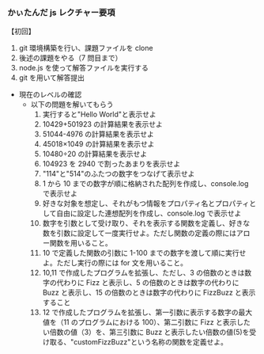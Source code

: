 ### かぃたんだ js レクチャー要項

【初回】

1. git 環境構築を行い、課題ファイルを clone
2. 後述の課題をやる（7 問目まで）
3. node.js を使って解答ファイルを実行する
4. git を用いて解答提出

- 現在のレベルの確認
  - 以下の問題を解いてもらう
    1. 実行すると"Hello World"と表示せよ
    2. 10429+501923 の計算結果を表示せよ
    3. 51044-4976 の計算結果を表示せよ
    4. 45018×1049 の計算結果を表示せよ
    5. 10480÷20 の計算結果を表示せよ
    6. 104923 を 2940 で割ったあまりを表示せよ
    7. "114"と"514"のふたつの数字をつなげて表示せよ
    8. 1 から 10 までの数字が順に格納された配列を作成し、console.log で表示せよ
    9. 好きな対象を想定し、それがもつ情報をプロパティ名とプロパティとして自由に設定した連想配列を作成し、console.log で表示せよ
    10. 数字を引数として受け取り、それを表示する関数を定義し、好きな数を引数に設定して一度実行せよ。ただし関数の定義の際にはアロー関数を用いること。
    11. 10 で定義した関数の引数に 1-100 までの数字を渡して順に実行せよ。ただし実行の際には for 文を用いること。
    12. 10,11 で作成したプログラムを拡張し、ただし、3 の倍数のときは数字の代わりに Fizz と表示し、5 の倍数のときは数字の代わりに Buzz と表示し、15 の倍数のときは数字の代わりに FizzBuzz と表示すること
    13. 12 で作成したプログラムを拡張し、第一引数に表示する数字の最大値を（11 のプログラムにおける 100）、第二引数に Fizz と表示したい倍数の値（3）を、第三引数に Buzz と表示したい倍数の値(5)を受け取る、"customFizzBuzz"という名称の関数を定義せよ。
